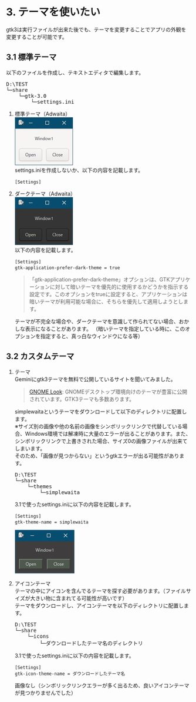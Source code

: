 # 3. テーマを使いたい
gtk3は実行ファイルが出来た後でも、テーマを変更することでアプリの外観を変更することが可能です。  

## 3.1 標準テーマ
以下のファイルを作成し、テキストエディタで編集します。  
<pre>
D:\TEST
└─share
    └─gtk-3.0
        └─settings.ini
</pre>

1. 標準テーマ（Adwaita）  
   ![](image/window1.jpg)  
   settings.iniを作成しないか、以下の内容を記載します。
   ```
   [Settings]
   ```
1. ダークテーマ（Adwaita）  
   ![](image/window2.jpg)  
   以下の内容を記載します。
   ```
   [Settings]
   gtk-application-prefer-dark-theme = true
   ```
   > 「gtk-application-prefer-dark-theme」オプションは、GTKアプリケーションに対して暗いテーマを優先的に使用するかどうかを指示する設定です。このオプションをtrueに設定すると、アプリケーションは暗いテーマが利用可能な場合に、そちらを優先して適用しようとします。

   テーマが不完全な場合や、ダークテーマを意識して作られてない場合、おかしな表示になることがあります。
   （暗いテーマを指定している時に、このオプションを指定すると、真っ白なウィンドウになる等）

## 3.2 カスタムテーマ
1. テーマ  
   Geminiにgtk3テーマを無料で公開しているサイトを聞いてみました。
   > [GNOME Look](https://www.gnome-look.org/): GNOMEデスクトップ環境向けのテーマが豊富に公開されています。GTK3テーマも多数あります。  

   simplewaitaというテーマをダウンロードして以下のディレクトリに配置します。  
   ※サイズ別の画像や他の名前の画像をシンボリックリンクで代替している場合、Windows環境では解凍時に大量のエラーが出ることがあります。また、シンボリックリンクで上書きされた場合、サイズ0の画像ファイルが出来てしまいます。  
   そのため、「画像が見つからない」というgtkエラーが出る可能性があります。  
   <pre>
   D:\TEST
   └─share
       └─themes
           └─simplewaita
   </pre>
   3.1で使ったsettings.iniに以下の内容を記載します。
   ```
   [Settings]
   gtk-theme-name = simplewaita
   ```
   ![](image/window3.jpg)  
1. アイコンテーマ  
   テーマの中にアイコンを含んでるテーマを探す必要があります。（ファイルサイズが大きい物に含まれてる可能性が高いです）  
   テーマをダウンロードし、アイコンテーマを以下のディレクトリに配置します。  
   <pre>
   D:\TEST
   └─share
       └─icons
           └─ダウンロードしたテーマ名のディレクトリ
   </pre>
   3.1で使ったsettings.iniに以下の内容を記載します。
   ```
   [Settings]
   gtk-icon-theme-name = ダウンロードしたテーマ名
   ```
   画像なし（シンボリックリンクエラーが多く出るため、良いアイコンテーマが見つかりませんでした）
